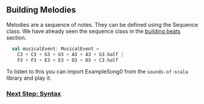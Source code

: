 ## Building Melodies

Melodies are a sequence of notes. They can be defined using the Sequence class. We have already seen the sequence class in the [building beats](http://localhost:4242/music-dsl/building-beats.html) section.


```scala 3
  val musicalEvent: MusicalEvent =
    C3 + C3 + G3 + G3 + A3 + A3 + G3.half |
    F3 + F3 + E3 + E3 + D3 + D3 + C3.half
```

To listen to this you can import ExampleSong0 from the `sounds-of-scala` library and play it.

### [Next Step: Syntax](http://localhost:4242/music-dsl/syntax.html)

